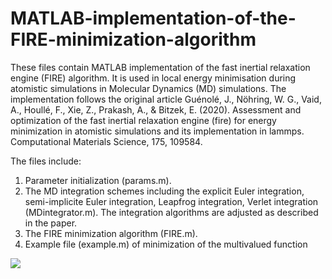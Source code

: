 # MATLAB-implementation-of-the-FIRE-minimization-algorithm

These files contain MATLAB implementation of the fast inertial relaxation engine (FIRE) algorithm. It is used in local energy minimisation during atomistic simulations in Molecular Dynamics (MD) simulations. The implementation follows the original article Guénolé, J., Nöhring, W. G., Vaid, A., Houllé, F., Xie, Z., Prakash, A., & Bitzek, E. (2020). Assessment and optimization of the fast inertial relaxation engine (fire) for energy minimization in atomistic simulations and its implementation in lammps. Computational Materials Science, 175, 109584.

The files include:
1. Parameter initialization (params.m).
2. The MD integration schemes including the explicit Euler integration, semi-implicite Euler integration, Leapfrog integration, Verlet integration (MDintegrator.m). The integration algorithms are adjusted as described in the paper.
3. The FIRE minimization algorithm (FIRE.m).
4. Example file (example.m) of minimization of the multivalued function
<img src="https://render.githubusercontent.com/render/math?math= e^{x-2*x^2-y^2}sin(6*(x + y + x*y^2))">
